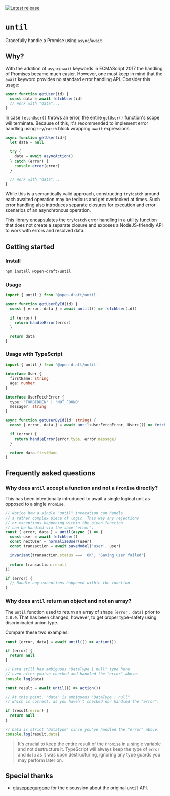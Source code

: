 [![Latest release](https://img.shields.io/npm/v/@open-draft/until.svg)](https://www.npmjs.com/package/@open-draft/until)

# `until`

Gracefully handle a Promise using `async`/`await`.

## Why?

With the addition of `async`/`await` keywords in ECMAScript 2017 the handling of Promises became much easier. However, one must keep in mind that the `await` keyword provides no standard error handling API. Consider this usage:

```js
async function getUser(id) {
  const data = await fetchUser(id)
  // Work with "data"...
}
```

In case `fetchUser()` throws an error, the entire `getUser()` function's scope will terminate. Because of this, it's recommended to implement error handling using `try`/`catch` block wrapping `await` expressions:

```js
async function getUser(id){
  let data = null

  try {
    data = await asyncAction()
  } catch (error) {
    console.error(error)
  }

  // Work with "data"...
}
```

While this is a semantically valid approach, constructing `try`/`catch` around each awaited operation may be tedious and get overlooked at times. Such error handling also introduces separate closures for execution and error scenarios of an asynchronous operation.

This library encapsulates the `try`/`catch` error handling in a utility function that does not create a separate closure and exposes a NodeJS-friendly API to work with errors and resolved data.

## Getting started

### Install

```bash
npm install @open-draft/until
```

### Usage

```js
import { until } from '@open-draft/until'

async function getUserById(id) {
  const { error, data } = await until(() => fetchUser(id))

  if (error) {
    return handleError(error)
  }

  return data
}
```

### Usage with TypeScript

```ts
import { until } from '@open-draft/until'

interface User {
  firstName: string
  age: number
}

interface UserFetchError {
  type: 'FORBIDDEN' | 'NOT_FOUND'
  message?: string
}

async function getUserById(id: string) {
  const { error, data } = await until<UserFetchError, User>(() => fetchUser(id))

  if (error) {
    return handleError(error.type, error.message)
  }

  return data.firstName
}
```

## Frequently asked questions

### Why does `until` accept a function and not a `Promise` directly?

This has been intentionally introduced to await a single logical unit as opposed to a single `Promise`.

```js
// Notice how a single "until" invocation can handle
// a rather complex piece of logic. This way any rejections
// or exceptions happening within the given function
// can be handled via the same "error".
const { error, data } = until(async () => {
  const user = await fetchUser()
  const nextUser = normalizeUser(user)
  const transaction = await saveModel('user', user)

  invariant(transaction.status === 'OK', 'Saving user failed')

  return transaction.result
})

if (error) {
  // Handle any exceptions happened within the function.
}
```

### Why does `until` return an object and not an array?

The `until` function used to return an array of shape `[error, data]` prior to `2.0.0`. That has been changed, however, to get proper type-safety using discriminated union type.

Compare these two examples:

```ts
const [error, data] = await until(() => action())

if (error) {
  return null
}

// Data still has ambiguous "DataType | null" type here
// even after you've checked and handled the "error" above.
console.log(data)
```

```ts
const result = await until(() => action())

// At this point, "data" is ambiguous "DataType | null"
// which is correct, as you haven't checked nor handled the "error".

if (result.error) {
  return null
}

// Data is strict "DataType" since you've handled the "error" above.
console.log(result.data)
```

> It's crucial to keep the entire result of the `Promise` in a single variable and not destructure it. TypeScript will always keep the type of `error` and `data` as it was upon destructuring, ignoring any type guards you may perform later on.

## Special thanks

- [giuseppegurgone](https://twitter.com/giuseppegurgone) for the discussion about the original `until` API.
